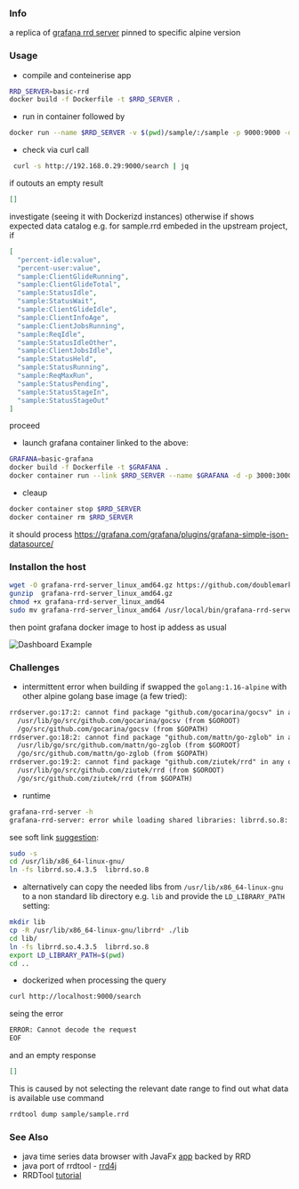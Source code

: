 ### Info

a replica of [grafana rrd server](https://github.com/doublemarket/grafana-rrd-server) pinned to specific alpine version

### Usage

* compile and conteinerise app
```sh
RRD_SERVER=basic-rrd
docker build -f Dockerfile -t $RRD_SERVER .
```
* run in container
followed by
```sh
docker run --name $RRD_SERVER -v $(pwd)/sample/:/sample -p 9000:9000 -d $RRD_SERVER
```
 * check via curl call
```sh
 curl -s http://192.168.0.29:9000/search | jq
```
if outouts an empty  result
```json
[]
```
investigate (seeing it with Dockerizd instances)
otherwise if shows expected data catalog e.g. for sample.rrd embeded in the upstream project, if

```json
[
  "percent-idle:value",
  "percent-user:value",
  "sample:ClientGlideRunning",
  "sample:ClientGlideTotal",
  "sample:StatusIdle",
  "sample:StatusWait",
  "sample:ClientGlideIdle",
  "sample:ClientInfoAge",
  "sample:ClientJobsRunning",
  "sample:ReqIdle",
  "sample:StatusIdleOther",
  "sample:ClientJobsIdle",
  "sample:StatusHeld",
  "sample:StatusRunning",
  "sample:ReqMaxRun",
  "sample:StatusPending",
  "sample:StatusStageIn",
  "sample:StatusStageOut"
]
```
proceed
* launch grafana container linked to the above:

```sh
GRAFANA=basic-grafana
docker build -f Dockerfile -t $GRAFANA .
docker container run --link $RRD_SERVER --name $GRAFANA -d -p 3000:3000 $GRAFANA
```

* cleaup
```sh
docker container stop $RRD_SERVER
docker container rm $RRD_SERVER
```


it should process https://grafana.com/grafana/plugins/grafana-simple-json-datasource/
### Installon the host

```sh
wget -O grafana-rrd-server_linux_amd64.gz https://github.com/doublemarket/grafana-rrd-server/releases/download/v0.0.5/grafana-rrd-server_linux_amd64.gz
gunzip  grafana-rrd-server_linux_amd64.gz
chmod +x grafana-rrd-server_linux_amd64
sudo mv grafana-rrd-server_linux_amd64 /usr/local/bin/grafana-rrd-server
```
then point  grafana docker image to host ip addess as usual

![Dashboard Example](https://github.com/sergueik/springboot_study/blob/master/basic-grafana-rrd-server/screenshots/capture-grafana.png)

### Challenges

* intermittent error when building
if swapped the `golang:1.16-alpine` with other alpine golang base image (a few tried):

```txt
rrdserver.go:17:2: cannot find package "github.com/gocarina/gocsv" in any of:
  /usr/lib/go/src/github.com/gocarina/gocsv (from $GOROOT)
  /go/src/github.com/gocarina/gocsv (from $GOPATH)
rrdserver.go:18:2: cannot find package "github.com/mattn/go-zglob" in any of:
  /usr/lib/go/src/github.com/mattn/go-zglob (from $GOROOT)
  /go/src/github.com/mattn/go-zglob (from $GOPATH)
rrdserver.go:19:2: cannot find package "github.com/ziutek/rrd" in any of:
  /usr/lib/go/src/github.com/ziutek/rrd (from $GOROOT)
  /go/src/github.com/ziutek/rrd (from $GOPATH)
```

* runtime
```sh
grafana-rrd-server -h
grafana-rrd-server: error while loading shared libraries: librrd.so.8: cannot open shared object file: No such file or directory
```
see soft link [suggestion](https://github.com/doublemarket/grafana-rrd-server/issues/44):
```sh
sudo -s
cd /usr/lib/x86_64-linux-gnu/
ln -fs librrd.so.4.3.5  librrd.so.8
```
* alternatively  can copy the  needed libs from `/usr/lib/x86_64-linux-gnu` to a non standard lib directory e.g. `lib` and provide the `LD_LIBRARY_PATH` setting:
```sh
mkdir lib
cp -R /usr/lib/x86_64-linux-gnu/librrd* ./lib
cd lib/
ln -fs librrd.so.4.3.5  librrd.so.8
export LD_LIBRARY_PATH=$(pwd)
cd ..
```
* dockerized
when processing the query
```sh
curl http://localhost:9000/search
```
seing the error
```sh
ERROR: Cannot decode the request
EOF
```
and an empty response
```json
[]
```
This is caused by not selecting the relevant date range
to find out what data is available use command
```sh
rrdtool dump sample/sample.rrd
```

### See Also

  * java time series data browser with JavaFx [app](https://github.com/binjr/binjr) backed by RRD
   * java port of rrdtool - [rrd4j](https://github.com/rrd4j/rrd4j)
   * RRDTool [tutorial](https://oss.oetiker.ch/rrdtool/tut/index.en.html)

